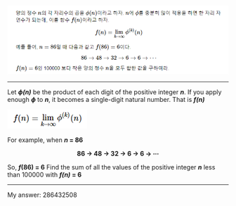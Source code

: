 ![Problem1](./Problem1/Problem1.PNG)

-----

Let __*ϕ(n)*__ be the product of each digit of the positive integer __*n*__. If you apply enough __*ϕ*__ to __*n*__, it becomes a single-digit natural number. That is __*f(n)*__

![limit](./Problem1/limit.PNG)

For example, when __*n* = 86__

<center><b> 86 → 48 → 32 → 6 → 6 → ⋯ </b></center>

So,  __*f*(86) = 6__
Find the sum of all the values of the positive integer __*n*__ less than 100000 with  __*f(n)* = 6__

-----


 My answer: 286432508


